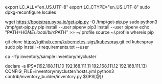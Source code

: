 
export LC_ALL="en_US.UTF-8"
export LC_CTYPE="en_US.UTF-8"
sudo dpkg-reconfigure locales

wget https://bootstrap.pypa.io/get-pip.py -O /tmp/get-pip.py
sudo python3 /tmp/get-pip.py
pip install --user pipenv
pip3 install --user pipenv
echo "PATH=$HOME/.local/bin:$PATH" >> ~/.profile
source ~/.profile
whereis pip

git clone https://github.com/kubernetes-sigs/kubespray.git
cd kubespray
sudo pip install -r requirements.txt --user

cp -rfp inventory/sample inventory/mycluster

declare -a IPS=(192.168.111.10 192.168.111.11 192.168.111.12 192.168.111.13)
CONFIG_FILE=inventory/mycluster/hosts.yml python3 contrib/inventory_builder/inventory.py ${IPS[@]}
